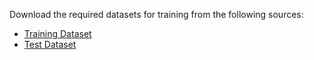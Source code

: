 Download the required datasets for training from the following sources:

- [Training Dataset](https://drive.google.com/drive/folders/1tlPhbAruZpcoJwc2vHfjTKmM8Z5LAqZG?usp=drive_link)
- [Test Dataset](https://drive.google.com/drive/folders/1-1k9AEm-DGmD6VMcttO5skdO3_R5W414?usp=drive_link)

